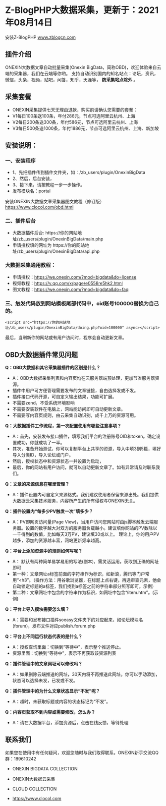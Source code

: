 # Z-BlogPHP大数据采集，更新于：2021年08月14日

安装Z-BlogPHP www.zblogcn.com

## 插件介绍
ONEXIN大数据文章自动批量采集(Onexin BigData，简称OBD)，欢迎体验来自云端的采集器，我们在云端等你哟。
支持自动识别国内的知名站点：论坛，资讯，微信，头条，视频，贴吧，问答，知乎，天涯等， **防采集站点除外** 。

## 采集套餐 
* ONEXIN采集提供七天无理由退款，购买前请确认您需要的套餐：
* V1每日100条送100条，年付286元，节点可选阿里云杭州、上海
* V2每日200条送300条，年付586元，节点可选阿里云杭州、上海
* V3每日500条送1000条，年付1886元，节点可选阿里云杭州、上海、新加坡

## 安装说明：

### 一、安装程序
* 1、先把插件传到插件文件夹，如：/zb_users/plugin/OnexinBigData
* 2、然后，后台安装，
* 3、接下来，请按教程一步一步操作。
* 发布模块名：portal

安装ONEXIN大数据文章采集器图文教程（修订版）
https://www.clocol.com/obd.html

### 二、插件后台
* 大数据插件后台: https://你的网站地址/zb_users/plugin/OnexinBigData/main.php
* 申请授权填的网址为 https://你的网站地址/zb_users/plugin/OnexinBigData/api.php

### 大数据采集通用教程：
* 申请授权：https://we.onexin.com/?mod=bigdata&do=license
* 视频教程：https://v.qq.com/x/page/e0558re5hk2.html
* 图文教程：https://we.onexin.com/?mod=bigdata&do=faq


### 三、触发代码放到网站模板尾部代码中，oid账号100000替换为自己的。
```
<script src="https://你的网站地址/zb_users/plugin/OnexinBigData/doing.php?oid=100000" async></script>
```
最后，当刷新你的网站或有用户访问时，程序会自动更新文章。

## OBD大数据插件常见问题

**Q：OBD大数据和其它采集器插件的区别是什么？**
* A：OBD大数据采集列表和内容页均在云服务器端预处理，更加节省服务器资源。
* 插件中用户可方便管理需要发布的文章链接，自由选择发或不发。
* 插件接口代码开源，可自定义输出结果，功能可扩展。
* 不需要zend，不受系统环境影响
* 不需要安装软件在电脑上，网站能访问即可自动更新文章。
* 不需要写内容页规则，由云采集自动识别，成千上万的资源可用。

**Q：大数据插件工作流程，第一次配置使用有哪些注意事项？**
* A：首先，安装发布接口插件，填写我们平台的注册账号OID和token。确定设置成功，你就成功了一半。
* 其次，准备开始测试，你可以复制平台上共享的资源，导入中填3到5篇，填好导入分类ID，导入论坛或门户。
* 然后，授权状态中和资源状态一并设置为启动，
* 最后，你的网站有用户访问，就可以自动更新文章了。如有异常请及时联系我们。

**Q：文章的来源信息在哪里管理？**
* A：插件设置内可自定义来源格式。我们建议使用者保留来源出处。我们提供大数据云采集技术服务，内容所产生的所有侵权与ONEXIN无关。

**Q：插件设置内“每多少PV触发一次”填多少？**
* A：PV即网页访问量(Page View)，当用户访问您网站时由js脚本触发云端服务器。设置的数字越大对双方的服务器负载越小。建议填你网站的PV数除以一千得到的数值，比如每天3万PV，建议填30或以上。
理论上，你的用户PV越多，添加的资源越丰富，网站更新频率越高。

**Q：平台上添加资源中的规则如何写呢？**
* A： 默认有两种简单易学易用的写法(副本)，需灵活运用，获取到正确的网址即可
* 第一种：文章网址a标签前面的字符串作为标识，如新浪，腾讯等门户常用“<h3”。（操作方法：用谷歌浏览器，在标题上点右键，再选审查元素，他会自动锁定标题的a标签，我们找到a标签之前的字符串部分照写即可。示例）
* 第二种：文章网址中包含的字符串作为标识，如网址中包含“/item.htm”。(示例)

**Q：平台上导入模块需要怎么填？**
* A：需要和发布接口插件soeasy文件夹下的对应起来，如论坛模块名(forum)，发布文件对应publish.forum.php

**Q：平台上不同运行状态代表的是什么？**
* A：授权查询里面：切换到“等待中”，表示整个推送停止。
* 资源里面：切换到“等待中”，表示不再获取该资源列表

**Q：插件管理中的文章网址可以修改吗？**
* A：如果删除云端推送的网址，30天内将不再推送此网址。你可以手动添加，状态可以选择未发，已发或不发。

**Q：插件管理中的为什么文章状态显示“不发”呢？**
* A：超时，未获取标题或内容的状态标记为“不发”。

**Q：内容页获取不到内容或需要修改，怎么办？**
* A：请在大数据平台，添加资源后，点击在线反馈，等待处理

## 联系我们
如果您在使用中有任何疑问，欢迎您随时与我们取得联系，ONEXIN新手交流QQ群：189610242

* ONEXIN BIGDATA COLLECTION
* ONEXIN大数据云采集

* CLOUD COLLECTION
* https://www.clocol.com
